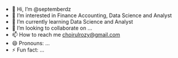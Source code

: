 - 👋 Hi, I’m @septemberdz
- 👀 I’m interested in Finance Accounting, Data Science and Analyst    
- 🌱 I’m currently learning Data Science and Analyst
- 💞️ I’m looking to collaborate on ...
- 📫 How to reach me choirulrozy@gmail.com
- 😄 Pronouns: ...
- ⚡ Fun fact: ...

<!---
septemberdz/septemberdz is a ✨ special ✨ repository because its `README.md` (this file) appears on your GitHub profile.
You can click the Preview link to take a look at your changes.
--->
